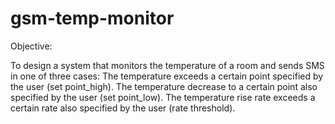 # gsm-temp-monitor

Objective:

To design a system that monitors the temperature of a room and sends SMS in one of three cases:
The temperature exceeds a certain point specified by the user (set point_high).
The temperature decrease to a certain point also specified by the user (set point_low).
The temperature rise rate exceeds a certain rate also specified by the user (rate threshold).
